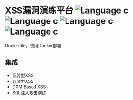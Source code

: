 # XSS漏洞演练平台 ![Language c](https://img.shields.io/badge/language-php-blue.svg?style=flat-square) ![Language c](https://img.shields.io/badge/language-html-blue.svg?style=flat-square) ![Language c](https://img.shields.io/badge/language-css-blue.svg?style=flat-square) ![Language c](https://img.shields.io/badge/language-js-blue.svg?style=flat-square)

Dockerfile，使用Docker部署

## 集成

* 反射型XSS
* 存储型XSS
* DOM Based XSS
* SQL注入攻击演练
